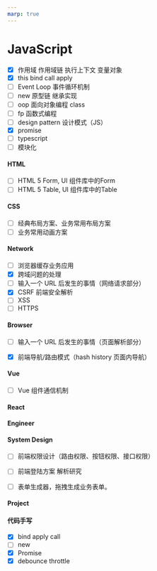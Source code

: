 ```yaml
---
marp: true
---
```


# JavaScript

- [x] 作用域 作用域链 执行上下文 变量对象
- [x] this bind call apply
- [ ] Event Loop 事件循环机制
- [ ] new 原型链 继承实现
- [ ] oop 面向对象编程 class
- [ ] fp 函数式编程
- [ ] design pattern 设计模式（JS）
- [x] promise
- [ ] typescript
- [ ] 模块化

#### HTML
- [ ] HTML 5 Form, UI 组件库中的Form
- [ ] HTML 5 Table, UI 组件库中的Table

#### CSS
- [ ] 经典布局方案、业务常用布局方案
- [ ] 业务常用动画方案

#### Network

- [ ] 浏览器缓存业务应用
- [x] 跨域问题的处理
- [ ] 输入一个 URL 后发生的事情（网络请求部分）
- [x] CSRF 前端安全解析
- [ ] XSS
- [ ] HTTPS

#### Browser
- [ ] 输入一个 URL 后发生的事情（页面解析部分）
- [x] 前端导航/路由模式（hash history 页面内导航）


#### Vue
- [ ] Vue 组件通信机制

#### React

#### Engineer

#### System Design
- [ ] 前端权限设计（路由权限、按钮权限、接口权限）
- [ ] 前端登陆方案 解析研究
- [ ] 表单生成器，拖拽生成业务表单。


#### Project

#### 代码手写

- [x] bind apply call
- [ ] new 
- [x] Promise
- [x] debounce throttle
